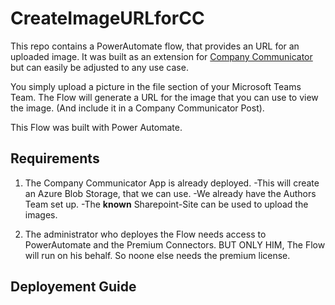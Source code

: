# CreateImageURLforCC
This repo contains a PowerAutomate flow, that provides an URL for an uploaded image.
It was built as an extension for [Company Communicator](https://github.com/OfficeDev/microsoft-teams-apps-company-communicator) but can easily be adjusted to any use case.

You simply upload a picture in the file section of your Microsoft Teams Team.
The Flow will generate a URL for the image that you can use to view the image.
(And include it in a Company Communicator Post).

This Flow was built with Power Automate.

## Requirements

1. The Company Communicator App is already deployed.
	-This will create an Azure Blob Storage, that we can use.
	-We already have the Authors Team set up. 
	-The **known** Sharepoint-Site can be used to upload the images.
	
2. The administrator who deployes the Flow needs access to PowerAutomate and the Premium Connectors. 
BUT ONLY HIM, The Flow will run on his behalf. So noone else needs the premium license.

## Deployement Guide

